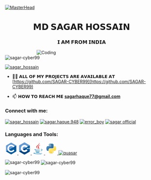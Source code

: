 [![MasterHead](https://i.postimg.cc/j5Lb7z6F/IMG-20230525-135833.jpg)](https://postimg.cc/Fd58tkBy)
<h1 align="center">𝗠𝗗 𝗦𝗔𝗚𝗔𝗥 𝗛𝗢𝗦𝗦𝗔𝗜𝗡</h1>
<h3 align="center">𝗜 𝗔𝗠 𝗙𝗥𝗢𝗠 𝗜𝗡𝗗𝗜𝗔</h3>
<img align="right" alt="Coding" width="400" src="https://camo.githubusercontent.com/c1dcb74cc1c1835b1d716f5051499a2814c683c806b15f04b0eba492863703e9/68747470733a2f2f63646e2e6472696262626c652e636f6d2f75736572732f3733303730332f73637265656e73686f74732f363538313234332f6176656e746f2e676966">

<p align="left"> <img src="https://komarev.com/ghpvc/?username=sagar-cyber99&label=Profile%20views&color=0e75b6&style=flat" alt="sagar-cyber99" /> </p>

<p align="left"> <a href="https://twitter.com/sagar_hossain" target="blank"><img src="https://img.shields.io/twitter/follow/sagar_hossain?logo=twitter&style=for-the-badge" alt="sagar_hossain" /></a> </p>

- 👨‍💻 𝗔𝗟𝗟 𝗢𝗙 𝗠𝗬 𝗣𝗥𝗢𝗝𝗘𝗖𝗧𝗦 𝗔𝗥𝗘 𝗔𝗩𝗔𝗜𝗟𝗔𝗕𝗟𝗘 𝗔𝗧 [https://github.com/SAGAR-CYBER99](https://github.com/SAGAR-CYBER99)

- 📫 𝗛𝗢𝗪 𝗧𝗢 𝗥𝗘𝗔𝗖𝗛 𝗠𝗘 **sagarhaque77@gmail.com**

<h3 align="left">Connect with me:</h3>
<p align="left">
<a href="https://twitter.com/sagar_hossain" target="blank"><img align="center" src="https://raw.githubusercontent.com/rahuldkjain/github-profile-readme-generator/master/src/images/icons/Social/twitter.svg" alt="sagar_hossain" height="30" width="40" /></a>
<a href="https://fb.com/sagar.haque.948" target="blank"><img align="center" src="https://raw.githubusercontent.com/rahuldkjain/github-profile-readme-generator/master/src/images/icons/Social/facebook.svg" alt="sagar.haque.948" height="30" width="40" /></a>
<a href="https://instagram.com/error_boy" target="blank"><img align="center" src="https://raw.githubusercontent.com/rahuldkjain/github-profile-readme-generator/master/src/images/icons/Social/instagram.svg" alt="error_boy" height="30" width="40" /></a>
<a href="https://www.youtube.com/c/sagar official" target="blank"><img align="center" src="https://raw.githubusercontent.com/rahuldkjain/github-profile-readme-generator/master/src/images/icons/Social/youtube.svg" alt="sagar official" height="30" width="40" /></a>
</p>

<h3 align="left">Languages and Tools:</h3>
<p align="left"> <a href="https://www.cprogramming.com/" target="_blank" rel="noreferrer"> <img src="https://raw.githubusercontent.com/devicons/devicon/master/icons/c/c-original.svg" alt="c" width="40" height="40"/> </a> <a href="https://www.w3schools.com/cpp/" target="_blank" rel="noreferrer"> <img src="https://raw.githubusercontent.com/devicons/devicon/master/icons/cplusplus/cplusplus-original.svg" alt="cplusplus" width="40" height="40"/> </a> <a href="https://www.java.com" target="_blank" rel="noreferrer"> <img src="https://raw.githubusercontent.com/devicons/devicon/master/icons/java/java-original.svg" alt="java" width="40" height="40"/> </a> <a href="https://www.python.org" target="_blank" rel="noreferrer"> <img src="https://raw.githubusercontent.com/devicons/devicon/master/icons/python/python-original.svg" alt="python" width="40" height="40"/> </a> <a href="https://quasar.dev/" target="_blank" rel="noreferrer"> <img src="https://cdn.quasar.dev/logo/svg/quasar-logo.svg" alt="quasar" width="40" height="40"/> </a> </p>

<p><img align="left" src="https://github-readme-stats.vercel.app/api/top-langs?username=sagar-cyber99&show_icons=true&locale=en&layout=compact" alt="sagar-cyber99" /></p>

<p>&nbsp;<img align="center" src="https://github-readme-stats.vercel.app/api?username=sagar-cyber99&show_icons=true&locale=en" alt="sagar-cyber99" /></p>

<p><img align="center" src="https://github-readme-streak-stats.herokuapp.com/?user=sagar-cyber99&" alt="sagar-cyber99" /></p>

